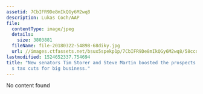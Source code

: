 ```yaml
---
assetid: 7CbIFR9De8mIkQGy6M2wq8
description: Lukas Coch/AAP
file:
  contentType: image/jpeg
  details:
    size: 3803881
  fileName: file-20180322-54898-68diky.jpg
  url: //images.ctfassets.net/bsux5spekp1p/7CbIFR9De8mIkQGy6M2wq8/58ccda84053092b1bd970de04d4f8510/file-20180322-54898-68diky.jpg
lastmodified: 1524652337.754694
title: "New senators Tim Storer and Steve Martin boosted the prospects for the government\u2019\
  s tax cuts for big business."
---
```

No content found